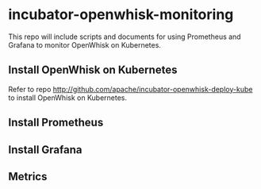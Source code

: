 # incubator-openwhisk-monitoring

This repo will include scripts and documents for using Prometheus and Grafana to monitor OpenWhisk on Kubernetes.

## Install OpenWhisk on Kubernetes

Refer to repo http://github.com/apache/incubator-openwhisk-deploy-kube to install OpenWhisk on Kubernetes.

## Install Prometheus

## Install Grafana

## Metrics
